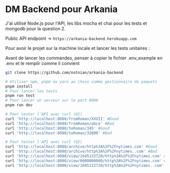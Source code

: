 # DM Backend pour Arkania

J'ai utilisé Node.js pour l'API, les libs mocha et chai pour les tests et mongodb pour la question 2.

Public API endpoint -> `https://arkania-backend.herokuapp.com`

Pour avoir le projet sur la machine locale et lancer les tests unitaires :

Avant de lancer les commandes, penser à copier le fichier .env_example en .env et le remplir comme il convient

```bash
git clone https://github.com/notnian/arkania-backend

# Utiliser npm, pnpm ou yarn au choix comme gestionnaire de paquets
pnpm install
# Pour lancer les tests
pnpm run test
# Pour lancer un serveur sur le port 8080
pnpm run dev

# Pour tester l'API avec curl (Q1)
curl 'http://localhost:8080/fromRoman/XXVII' #Good
curl 'http://localhost:8080/fromRoman/abce' #Bad
curl 'http://localhost:8080/toRoman/345' #Good
curl 'http://localhost:8080/toRoman/32000' #Bad

# Pour tester l'API avec curl (Q2)
curl 'http://localhost:8080/archive/http%3A%2F%2Fnytimes.com' #Good
curl 'http://localhost:8080/archive/http%3A%2F%2Fnytimes..com' #Bad
curl 'http://localhost:8080/view/1645132720/http%3A%2F%2Fnytimes.com' #Good
curl 'http://localhost:8080/view/0000000000/http%3A%2F%2Fnytimes.com' #Bad
curl 'http://localhost:8080/view/1645132720/http%3A%2F%2Fnytimes..com' #Bad
```